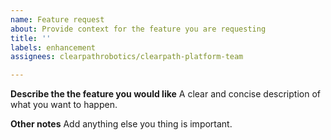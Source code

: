 ```yaml
---
name: Feature request
about: Provide context for the feature you are requesting
title: ''
labels: enhancement
assignees: clearpathrobotics/clearpath-platform-team

---
```


**Describe the the feature you would like**
A clear and concise description of what you want to happen.

**Other notes**
Add anything else you thing is important.